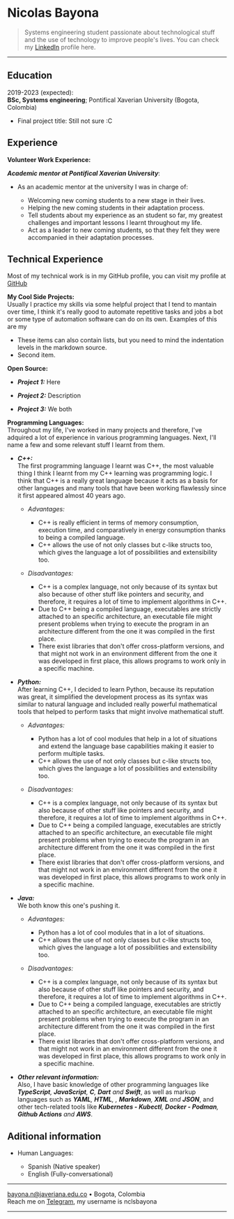 Nicolas Bayona
============

> Systems engineering student passionate about technological stuff and the use of technology to improve people's lives. You can check my [LinkedIn](https://linkedin.com/) profile here.

----

Education
---------

2019-2023 (expected):\
**BSc, Systems engineering**; Pontifical Xaverian University (Bogota, Colombia)

  * Final project title: Still not sure :C

Experience
----------

**Volunteer Work Experience:**

_**Academic mentor at Pontifical Xaverian University**_:

  - As an academic mentor at the university I was in charge of:
    
    - Welcoming new coming students to a new stage in their lives.
    - Helping the new coming students in their adaptation process.
    - Tell students about my experience as an student so far, my greatest challenges and important lessons I learnt throughout my life.
    - Act as a leader to new coming students, so that they felt they were accompanied in their adaptation processes.

Technical Experience
--------------------

Most of my technical work is in my GitHub profile, you can visit my profile at [GitHub](https://github.com/nclsbayona)

**My Cool Side Projects:**\
Usually I practice my skills via some helpful project that I tend to mantain over time, I think it's really good to automate repetitive tasks and jobs a bot or some type of automation software can do on its own. Examples of this are my

  * These items can also contain lists, but you need to mind the indentation levels in the markdown source.
  * Second item.

**Open Source:**
* **_Project 1:_** Here

* **_Project 2:_** Description 

* **_Project 3:_** We both

**Programming Languages:**   
Throughout my life, I've worked in many projects and therefore, I've adquired a lot of experience in various programming languages. Next, I'll name a few and some relevant stuff I learnt from them.

* **_C++:_** \
The first programming language I learnt was C++, the most valuable thing I think I learnt from my C++ learning was programming logic. I think that C++ is a really great language because it acts as a basis for other languages and many tools that have been working flawlessly since it first appeared almost 40 years ago.
  * _Advantages:_
    - C++ is really efficient in terms of memory consumption, execution time, and comparatively in energy consumption thanks to being a compiled language.
    - C++ allows the use of not only classes but c-like structs too, which gives the language a lot of possibilities and extensibility too.
  
  * _Disadvantages:_
    - C++ is a complex language, not only because of its syntax but also because of other stuff like pointers and security, and therefore, it requires a lot of time to implement algorithms in C++.
    - Due to C++ being a compiled language, executables are strictly attached to an specific architecture, an executable file might present problems when trying to execute the program in an architecture different from the one it was compiled in the first place.
    - There exist libraries that don't offer cross-platform versions, and that might not work in an environment different from the one it was developed in first place, this allows programs to work only in a specific machine.
  


* **_Python:_** \
After learning C++, I decided to learn Python, because its reputation was great, it simplified the development process as its syntax was similar to natural language and included really powerful mathematical tools that helped to perform tasks that might involve mathematical stuff.
  * _Advantages:_
    - Python has a lot of cool modules that help in a lot of situations and extend the language base capabilities making it easier to perform multiple tasks.
    - C++ allows the use of not only classes but c-like structs too, which gives the language a lot of possibilities and extensibility too.
  
  * _Disadvantages:_
    - C++ is a complex language, not only because of its syntax but also because of other stuff like pointers and security, and therefore, it requires a lot of time to implement algorithms in C++.
    - Due to C++ being a compiled language, executables are strictly attached to an specific architecture, an executable file might present problems when trying to execute the program in an architecture different from the one it was compiled in the first place.
    - There exist libraries that don't offer cross-platform versions, and that might not work in an environment different from the one it was developed in first place, this allows programs to work only in a specific machine.

* **_Java:_** \
We both know this one's pushing it. 
  * _Advantages:_
    - Python has a lot of cool modules that  in a lot of situations.
    - C++ allows the use of not only classes but c-like structs too, which gives the language a lot of possibilities and extensibility too.
  
  * _Disadvantages:_
    - C++ is a complex language, not only because of its syntax but also because of other stuff like pointers and security, and therefore, it requires a lot of time to implement algorithms in C++.
    - Due to C++ being a compiled language, executables are strictly attached to an specific architecture, an executable file might present problems when trying to execute the program in an architecture different from the one it was compiled in the first place.
    - There exist libraries that don't offer cross-platform versions, and that might not work in an environment different from the one it was developed in first place, this allows programs to work only in a specific machine.

* **_Other relevant information:_** \
Also, I have basic knowledge of other programming languages like _**TypeScript**, **JavaScript**, **C**, **Dart** and **Swift**_, as well as markup languages such as _**YAML**, **HTML**, , **Markdown**, **XML** and **JSON**_, and other tech-related tools like _**Kubernetes - Kubectl**, **Docker - Podman**, **Github Actions** and **AWS**_.


Aditional information
----------------------------------------

* Human Languages:

     * Spanish (Native speaker)
     * English (Fully-conversational)

----

<bayona.n@javeriana.edu.co> • Bogota, Colombia \
Reach me on [Telegram](https://t.me/nclsbayona), my username is nclsbayona

----
